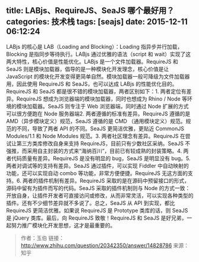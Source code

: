 title: LABjs、RequireJS、SeaJS 哪个最好用？
categories: 技术栈
tags: [seajs]
date: 2015-12-11 06:12:24
---
LABjs 的核心是 LAB（Loading and Blocking）：Loading 指异步并行加载，Blocking 是指同步等待执行。LABjs 通过优雅的语法（script 和 wait）实现了这两大特性，核心价值是性能优化。LABjs 是一个文件加载器。RequireJS 和 SeaJS 则是模块加载器，倡导的是一种模块化开发理念，核心价值是让 JavaScript 的模块化开发变得更简单自然。模块加载器一般可降级为文件加载器用，因此使用 RequireJS 和 SeaJS，也可以达成 LABjs 的性能优化目的。RequireJS 和 SeaJS 都是很不错的模块加载器，两者区别如下：1. 两者定位有差异。RequireJS 想成为浏览器端的模块加载器，同时也想成为 Rhino / Node 等环境的模块加载器。SeaJS 则专注于 Web 浏览器端，同时通过 Node 扩展的方式可以很方便跑在 Node 服务器端2. 两者遵循的标准有差异。RequireJS 遵循的是 AMD（异步模块定义）规范，SeaJS 遵循的是 CMD （通用模块定义）规范。规范的不同，导致了两者 API 的不同。SeaJS 更简洁优雅，更贴近 CommonJS Modules/1.1 和 Node Modules 规范。3. 两者社区理念有差异。RequireJS 在尝试让第三方类库修改自身来支持 RequireJS，目前只有少数社区采纳。SeaJS 不强推，而采用自主封装的方式来“海纳百川”，目前已有较成熟的封装策略。4. 两者代码质量有差异。RequireJS 是没有明显的 bug，SeaJS 是明显没有 bug。5. 两者对调试等的支持有差异。SeaJS 通过插件，可以实现 Fiddler 中自动映射的功能，还可以实现自动 combo 等功能，非常方便便捷。RequireJS 无这方面的支持。6. 两者的插件机制有差异。RequireJS 采取的是在源码中预留接口的形式，源码中留有为插件而写的代码。SeaJS 采取的插件机制则与 Node 的方式一致：开放自身，让插件开发者可直接访问或修改，从而非常灵活，可以实现各种类型的插件。还有不少细节差异就不多说了。总之，SeaJS 从 API 到实现，都比 RequireJS 更简洁优雅。如果说 RequireJS 是 Prototype 类库的话，则 SeaJS 是 jQuery 类库。最后，向 RequireJS 致敬！RequireJS 和 SeaJS 是好兄弟，一起努力推广模块化开发思想，这才是最重要的。


> 作者：玉伯 链接：http://www.zhihu.com/question/20342350/answer/14828786 来源：知乎
